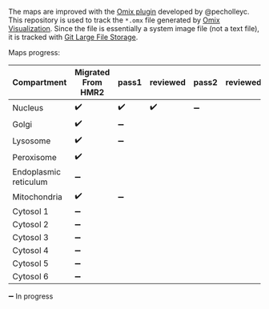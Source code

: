 The maps are improved with the [Omix plugin](https://github.com/SysBioChalmers/OMIX_plugin) developed by @pecholleyc.  
This repository is used to track the `*.omx` file generated by [Omix Visualization](https://www.omix-visualization.com). Since the file is essentially a system image file (not a text file), it is tracked with [Git Large File Storage](https://git-lfs.github.com/).

Maps progress:

| Compartment | Migrated From HMR2 | pass1 | reviewed | pass2 | reviewed | pass3 | reviewed | done  |
| ----------- | ------------------ | ----- | -------- | ----- | -------- | ----- | -------- | ----- |
| Nucleus     | :heavy_check_mark: | :heavy_check_mark: | :heavy_check_mark: |   :heavy_minus_sign:  |        |     |        |     |
| Golgi       | :heavy_check_mark:                 | :heavy_minus_sign:      |        |     |        |     |        |     |
| Lysosome    | :heavy_check_mark:                 | :heavy_minus_sign:      |        |     |        |     |        |     |
| Peroxisome  | :heavy_check_mark:                 |     |        |     |        |     |        |     |
| Endoplasmic reticulum  | :heavy_minus_sign:                 |     |        |     |        |     |        |     |
| Mitochondria | :heavy_check_mark:                 | :heavy_minus_sign:      |        |     |        |     |        |     |
| Cytosol 1   | :heavy_minus_sign:                  |     |        |     |        |     |        |     |
| Cytosol 2   | :heavy_minus_sign:                   |     |        |     |        |     |        |     |
| Cytosol 3   | :heavy_minus_sign:                  |     |        |     |        |     |        |     |
| Cytosol 4   | :heavy_minus_sign:                  |     |        |     |        |     |        |     |
| Cytosol 5   | :heavy_minus_sign:                  |     |        |     |        |     |        |     |
| Cytosol 6   | :heavy_minus_sign:                  |     |        |     |        |     |        |     |

:heavy_minus_sign:  In progress
